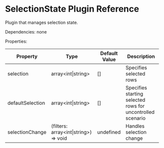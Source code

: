 # SelectionState Plugin Reference

Plugin that manages selection state.

Dependencies: none

Properties:

Property         | Type                                            | Default Value | Description
-----------------|-------------------------------------------------|---------------|-----------------------------------------------------------
selection        | array&lt;int&#124;string&gt;                    | []            | Specifies selected rows
defaultSelection | array&lt;int&#124;string&gt;                    | []            | Specifies starting selected rows for uncontrolled scenario
selectionChange  | (filters: array&lt;int&#124;string&gt;) => void | undefined     | Handles selection change
